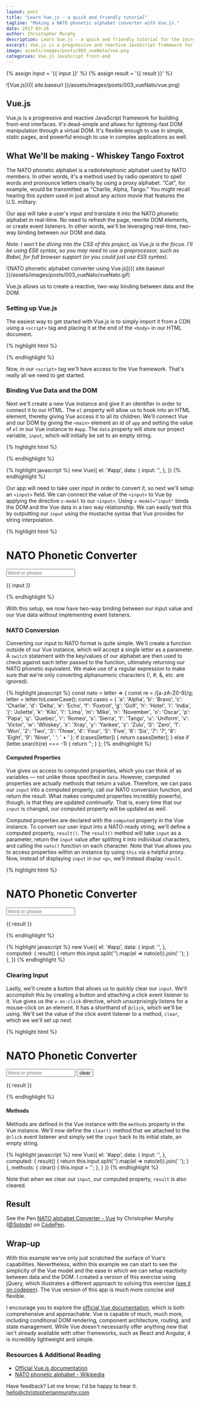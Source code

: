 ```yaml
---
layout: post
title: "Learn Vue.js - a quick and friendly tutorial"
tagline: "Making a NATO phonetic alphabet converter with Vue.js."
date: 2017-03-26
author: Christopher Murphy
description: Learn Vue.js - a quick and friendly tutorial for the increasingly popular reactive framework, Vue.js.
excerpt: Vue.js is a progressive and reactive JavaScript framework for building front-end interfaces. It's dead-simple and allows for lightning-fast DOM manipulation through a virtual DOM. It's flexible enough to use in simple, static pages, and powerful enough to use in complex applications as well.
image: assets/images/posts/003_vueNato/vue.png
categories: Vue.js JavaScript front-end
---
```

<!-- Assign liquid template variables to escape  curly braces -->
{% assign input = '{{ input }}' %}
{% assign result = '{{ result }}' %}

![Vue.js]({{ site.baseurl }}/assets/images/posts/003_vueNato/vue.png)

## Vue.js
Vue.js is a progressive and reactive JavaScript framework for building front-end interfaces. It's dead-simple and allows for lightning-fast DOM manipulation through a virtual DOM. It's flexible enough to use in simple, static pages, and powerful enough to use in complex applications as well.

## What We'll be making - Whiskey Tango Foxtrot
The NATO phonetic alphabet is a radiotelephonic alphabet used by NATO members. In other words, it's a method used by radio operators to spell words and pronounce letters clearly by using a proxy alphabet. "Cat", for example, would be transmitted as "Charlie, Alpha, Tango." You might recall hearing this system used in just about any action movie that features the U.S. military.

Our app will take a user's input and translate it into the NATO phonetic alphabet in real-time. No need to refresh the page, rewrite DOM elements, or create event listeners. In other words, we'll be leveraging real-time, two-way binding between our DOM and data.

*Note: I won't be diving into the CSS of this project, as Vue.js is the focus. I'll be using ES6 syntax, so you may need to use a preprocessor, such as Babel, for full browser support (or you could just use ES5 syntax).*

![NATO phonetic alphabet converter using Vue.js]({{ site.baseurl }}/assets/images/posts/003_vueNato/vueNato.gif)
<figcaption>Vue.js allows us to create a reactive, two-way binding between data and the DOM.</figcaption>

### Setting up Vue.js
The easiest way to get started with Vue.js is to simply import it from a CDN using a `<script>` tag and placing it at the end of the `<body>` in our HTML document.

{% highlight html %}
<script src="https://unpkg.com/vue"></script>
{% endhighlight %}

Now, in our `<script>` tag we'll have access to the Vue framework. That's really all we need to get started.

### Binding Vue Data and the DOM
Next we'll create a new Vue instance and give it an identifier in order to connect it to our HTML. The `el` property will allow us to hook into an HTML element, thereby giving Vue access it to all its children. We'll connect Vue and our DOM by giving the `<main>` element an id of `app` and setting the value of `el` in our Vue instance to `#app`. The `data` property will store our project variable, `input`, which will initially be set to an empty string.

{% highlight html %}
<main id="app">
</main>
{% endhighlight %}

{% highlight javascript %}
new Vue({
  el: '#app',
  data: {
    input: '',
    },
  })
{% endhighlight %}

Our app will need to take user input in order to convert it, so next we'll setup an `<input>` field. We can connect the value of the `<input>` to Vue by applying the directive `v-model` to our `<input>`. Using `v-model="input"` binds the DOM and the Vue data in a two way relationship. We can easily test this by outputting our `input` using the mustache syntax that Vue provides for string interpolation.

{% highlight html %}
<main id="app">
  <h1>NATO Phonetic Converter</h1>
  <input placeholder="Word or phrase" v-model="input">
  <p>{{ input }}</p>
</main>
{% endhighlight %}

With this setup, we now have two-way binding between our input value and our Vue data without implementing event listeners.

### NATO Conversion
Converting our input to NATO format is quite simple. We'll create a function outside of our Vue instance, which will accept a single letter as a parameter. A `switch` statement with the key/values of our alphabet are then used to check against each letter passed to the function, ultimately returning our NATO phonetic equivalent. We make use of a regular expression to make sure that we're only converting alphanumeric characters (!, #, &, etc. are ignored).

{% highlight javascript %}
const nato = letter => {
  const re = /[a-zA-Z0-9]/g;
  letter = letter.toLowerCase();
  const cases = {
    'a': 'Alpha',
    'b': 'Bravo',
    'c': 'Charlie',
    'd': 'Delta',
    'e': 'Echo',
    'f': 'Foxtrot',
    'g': 'Golf',
    'h': 'Hotel',
    'i': 'India',
    'j': 'Juliette',
    'k': 'Kilo',
    'l': 'Lima',
    'm': 'Mike',
    'n': 'November',
    'o': 'Oscar',
    'p': 'Papa',
    'q': 'Quebec',
    'r': 'Romeo',
    's': 'Sierra',
    't': 'Tango',
    'u': 'Uniform',
    'v': 'Victor',
    'w': 'Whiskey',
    'x': 'Xray',
    'y': 'Yankee',
    'z': 'Zulu',
    '0': 'Zero',
    '1': 'Won',
    '2': 'Two',
    '3': 'Three',
    '4': 'Four',
    '5': 'Five',
    '6': 'Six',
    '7': '7',
    '8': 'Eight',
    '9': 'Niner',
    ' ': ' • '
  };
  if (cases[letter]) {
    return cases[letter];
  } else if (letter.search(re) === -1) {
    return '';
  }
};
{% endhighlight %}

#### Computed Properties
Vue gives us access to computed properties, which you can think of as variables — not unlike those specified in `data`. However, computed properties are actually methods that return a value. Therefore, we can pass our `input` into a computed property, call our NATO conversion function, and return the result. What makes computed properties incredibly powerful, though, is that they are updated *continually*. That is, every time that our `input` is changed, our computed property will be updated as well.

Computed properties are declared with the `computed` property in the Vue instance. To convert our user input into a NATO-ready string, we'll define a computed property, `result()`. The `result()` method will take `input` as a parameter, return the `input` value after splitting it into individual characters, and calling the `nato()` function on each character. Note that Vue allows you to access properties within an instance by using `this` via a helpful proxy. Now, instead of displaying `input` in our `<p>`, we'll instead display `result`.

{% highlight html %}
<main id="app">
  <h1>NATO Phonetic Converter</h1>
  <input placeholder="Word or phrase" v-model="input">
  <p>{{ result }}</p>
</main>
{% endhighlight %}

{% highlight javascript %}
new Vue({
  el: '#app',
  data: {
    input: '',
    },
    computed: {
     result() {
       return this.input.split('').map(el => nato(el)).join(' ');
   }
 },
})
{% endhighlight %}

### Clearing Input
Lastly, we'll create a button that allows us to quickly clear our `input`. We'll accomplish this by creating a button and attaching a click event listener to it. Vue gives us the `v-on:click` directive, which unsurprisingly listens for a mouse-click on an element. It has a shorthand of `@click`, which we'll be using. We'll set the value of the click event listener to a method, `clear`, which we we'll set up next.

{% highlight html %}
<main id="app">
  <h1>NATO Phonetic Converter</h1>
  <input placeholder="Word or phrase" v-model="input">
  <button @click="clear">clear</button>
  <p>{{ result }}</p>
</main>
{% endhighlight %}

#### Methods
Methods are defined in the Vue instance with the `methods` property in the Vue instance. We'll now define the `clear()` method that we attached to the `@click` event listener and simply set the `input` back to its initial state, an empty string.

{% highlight javascript %}
new Vue({
  el: '#app',
  data: {
    input: '',
    },
    computed: {
     result() {
       return this.input.split('').map(el => nato(el)).join(' ');
   }
 },
 methods: {
    clear() {
      this.input = '';
    },
  }
})
{% endhighlight %}

Note that when we clear our `input`, our computed property, `result` is also cleared.

## Result

<p data-height="495" data-theme-id="0" data-slug-hash="MpaWYN" data-default-tab="result" data-user="Splode" data-embed-version="2" data-pen-title="NATO alphabet Converter - Vue" class="codepen">See the Pen <a href="http://codepen.io/Splode/pen/MpaWYN/">NATO alphabet Converter - Vue</a> by Christopher Murphy (<a href="http://codepen.io/Splode">@Splode</a>) on <a href="http://codepen.io">CodePen</a>.</p>
<script async src="https://production-assets.codepen.io/assets/embed/ei.js"></script>

## Wrap-up
With this example we've only just scratched the surface of Vue's capabilities. Nevertheless, within this example we can start to see the simplicity of the Vue model and the ease in which we can setup reactivity between data and the DOM. I created a version of this exercise using jQuery, which illustrates a different approach to solving this exercise ([see it on codepen][3]). The Vue version of this app is much more concise and flexible.

I encourage you to explore the [official Vue documentation][1], which is both comprehensive and approachable. Vue is capable of much, much more, including conditional DOM rendering, component architecture, routing, and state management. While Vue doesn't necessarily offer anything new that isn't already available with other frameworks, such as React and Angular, it is incredibly lightweight and simple.

### Resources & Additional Reading
- [Official Vue.js documentation][1]
- [NATO phonetic alphabet - Wikipedia][2]

Have feedback? Let me know; I'd be happy to hear it. [hello@christopherianmurphy.com](mailto:hello@christopherianmurphy.com)

[1]: https://vuejs.org/ "Official Vue.js documentation"
[2]: https://en.wikipedia.org/wiki/NATO_phonetic_alphabet "NATO phonetic alphabet - Wikipedia"
[3]: http://codepen.io/Splode/pen/egXjZO "NATO phonetic alphabet converter - jQuery version"
